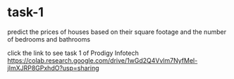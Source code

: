 # task-1
predict the prices of houses based on their square footage and the number of bedrooms and bathrooms

click the link to see task 1 of Prodigy Infotech
https://colab.research.google.com/drive/1wGd2Q4Vvlm7NyfMel-jImXJRP8GPxhdO?usp=sharing
